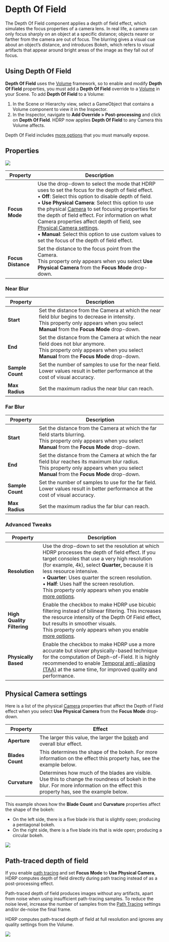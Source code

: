 # Depth Of Field

The Depth Of Field component applies a depth of field effect, which simulates the focus properties of a camera lens. In real life, a camera can only focus sharply on an object at a specific distance; objects nearer or farther from the camera are out of focus. The blurring gives a visual cue about an object’s distance, and introduces Bokeh, which refers to visual artifacts that appear around bright areas of the image as they fall out of focus.

## Using Depth Of Field

**Depth Of Field** uses the [Volume](Volumes.md) framework, so to enable and modify **Depth Of Field** properties, you must add a **Depth Of Field** override to a [Volume](Volumes.md) in your Scene. To add **Depth Of Field** to a Volume:

1. In the Scene or Hierarchy view, select a GameObject that contains a Volume component to view it in the Inspector.
2. In the Inspector, navigate to **Add Override > Post-processing** and click on **Depth Of Field**. HDRP now applies **Depth Of Field** to any Camera this Volume affects.

Depth Of Field includes [more options](More-Options.md) that you must manually expose.


## Properties

![](Images/Post-ProcessingDepthOfField1.png)

| **Property**       | **Description**                                              |
| ------------------ | ------------------------------------------------------------ |
| **Focus Mode**     | Use the drop-down to select the mode that HDRP uses to set the focus for the depth of field effect.<br />&#8226; **Off**: Select this option to disable depth of field.<br />&#8226; **Use Physical Camera**: Select this option to use the physical [Camera](HDRP-Camera.md) to set focusing properties for the depth of field effect. For information on what Camera properties affect depth of field, see [Physical Camera settings](#PhysicalCameraSettings).<br />&#8226; **Manual**: Select this option to use custom values to set the focus of the depth of field effect. |
| **Focus Distance** | Set the distance to the focus point from the Camera.<br />This property only appears when you select **Use Physical Camera** from the **Focus Mode** drop-down. |

### Near Blur

| **Property**     | **Description**                                              |
| ---------------- | ------------------------------------------------------------ |
| **Start**        | Set the distance from the Camera at which the near field blur begins to decrease in intensity.<br />This property only appears when you select **Manual** from the **Focus Mode** drop-down. |
| **End**          | Set the distance from the Camera at which the near field does not blur anymore.<br />This property only appears when you select **Manual** from the **Focus Mode** drop-down. |
| **Sample Count** | Set the number of samples to use for the near field. Lower values result in better performance at the cost of visual accuracy. |
| **Max Radius**   | Set the maximum radius the near blur can reach.              |

### Far Blur

| **Property**     | **Description**                                              |
| ---------------- | ------------------------------------------------------------ |
| **Start**        | Set the distance from the Camera at which the far field starts blurring.<br />This property only appears when you select **Manual** from the **Focus Mode** drop-down. |
| **End**          | Set the distance from the Camera at which the far field blur reaches its maximum blur radius.<br />This property only appears when you select **Manual** from the **Focus Mode** drop-down. |
| **Sample Count** | Set the number of samples to use for the far field. Lower values result in better performance at the cost of visual accuracy. |
| **Max Radius**   | Set the maximum radius the far blur can reach.               |

### Advanced Tweaks

| **Property**               | **Description**                                              |
| -------------------------- | ------------------------------------------------------------ |
| **Resolution**             | Use the drop-down to set the resolution at which HDRP processes the depth of field effect. If you target consoles that use a very high resolution (for example, 4k), select **Quarter,** because it is less resource intensive.<br />&#8226; **Quarter**: Uses quarter the screen resolution.<br />&#8226; **Half**: Uses half the screen resolution.<br />This property only appears when you enable [more options](More-Options.md). |
| **High Quality Filtering** | Enable the checkbox to make HDRP use bicubic filtering instead of bilinear filtering. This increases the resource intensity of the Depth Of Field effect, but results in smoother visuals.<br />This property only appears when you enable [more options](More-Options.md). |
| **Physically Based** | Enable the checkbox to make HDRP use a more accurate but slower physically-based technique for the computation of Deph-of-Field. It is highly recommended to enable [Temporal anti-aliasing (TAA)](Anti-Aliasing) at the same time, for improved quality and performance.|

<a name="PhysicalCameraSettings"></a>

## Physical Camera settings

Here is a list of the physical [Camera](HDRP-Camera.md) properties that affect the Depth of Field effect when you select **Use Physical Camera** from the **Focus Mode** drop-down.

| **Property**     | **Effect**                                                   |
| ---------------- | ------------------------------------------------------------ |
| **Aperture**     | The larger this value, the larger the [bokeh](Glossary.md#Bokeh) and overall blur effect. |
| **Blades Count** | This determines the shape of the bokeh. For more information on the effect this property has, see the example below. |
| **Curvature**    | Determines how much of the blades are visible. Use this to change the roundness of bokeh in the blur. For more information on the effect this property has, see the example below. |

This example shows how the **Blade Count** and **Curvature** properties affect the shape of the bokeh:

* On the left side, there is a five blade iris that is slightly open; producing a pentagonal bokeh.
* On the right side, there is a five blade iris that is wide open; producing a circular bokeh.

![](Images/Post-ProcessingDepthofField2.png)

## Path-traced depth of field

If you enable [path tracing](Ray-Tracing-Path-Tracing) and set **Focus Mode** to **Use Physical Camera**, HDRP computes depth of field directly during path tracing instead of as a post-processing effect.

Path-traced depth of field produces images without any artifacts, apart from noise when using insufficient path-tracing samples. To reduce the noise level, increase the number of samples from the [Path Tracing](Ray-Tracing-Path-Tracing) settings and/or de-noise the final frame.

HDRP computes path-traced depth of field at full resolution and ignores any quality settings from the Volume.

![](Images/Path-traced-DoF.png)
